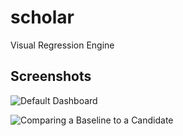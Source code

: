 # scholar
Visual Regression Engine

## Screenshots

![Default Dashboard](http://s30.postimg.org/4u18qxzn1/dashboard.png)

![Comparing a Baseline to a Candidate](http://s30.postimg.org/p04qptval/comparison.png)

